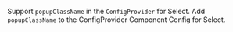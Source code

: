 Support `popupClassName` in the `ConfigProvider` for Select. Add `popupClassName` to the ConfigProvider Component Config for Select.
